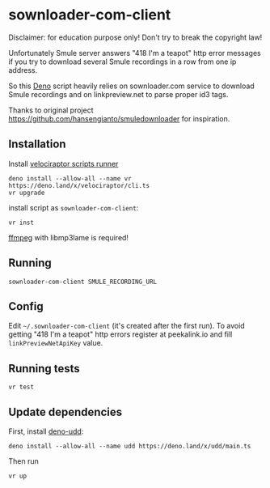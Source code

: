 # sownloader-com-client

Disclaimer: for education purpose only! Don't try to break the copyright law!

Unfortunately Smule server answers "418 I'm a teapot" http error messages if you try to download several Smule recordings in a row from one ip address.

So this [Deno](https://deno.land/) script heavily relies on sownloader.com service to download Smule recordings and on linkpreview.net to parse proper id3 tags.

<!-- and on the peekalink.io API to properly name them -->

Thanks to original project https://github.com/hansengianto/smuledownloader for inspiration.

## Installation

Install [velociraptor scripts runner](https://velociraptor.run/docs/installation/)

```
deno install --allow-all --name vr https://deno.land/x/velociraptor/cli.ts
vr upgrade
```

install script as `sownloader-com-client`:

```
vr inst
```

[ffmpeg](https://www.ffmpeg.org/download.html) with libmp3lame is required!

## Running

`sownloader-com-client SMULE_RECORDING_URL`

## Config

Edit `~/.sownloader-com-client` (it's created after the first run).
To avoid getting "418 I'm a teapot" http errors register at peekalink.io and fill `linkPreviewNetApiKey` value.

## Running tests

`vr test`

## Update dependencies

First, install [deno-udd](https://github.com/hayd/deno-udd):

```
deno install --allow-all --name udd https://deno.land/x/udd/main.ts
```

Then run

```
vr up
```
